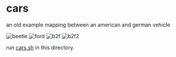 cars
====

an old example mapping between an american and german vehicle


![beetle](https://raw.github.com/stnava/cars/master/beetle.jpg?raw=true)
![ford](https://raw.github.com/stnava/cars/master/ford.jpg?raw=true)
![b2f](https://raw.github.com/stnava/cars/master/b2f_aff.jpg?raw=true)
![b2f2](https://raw.github.com/stnava/cars/master/b2f_diff.jpg?raw=true)

run [cars.sh](https://github.com/stnava/C/blob/master/cars.sh) in this directory.
